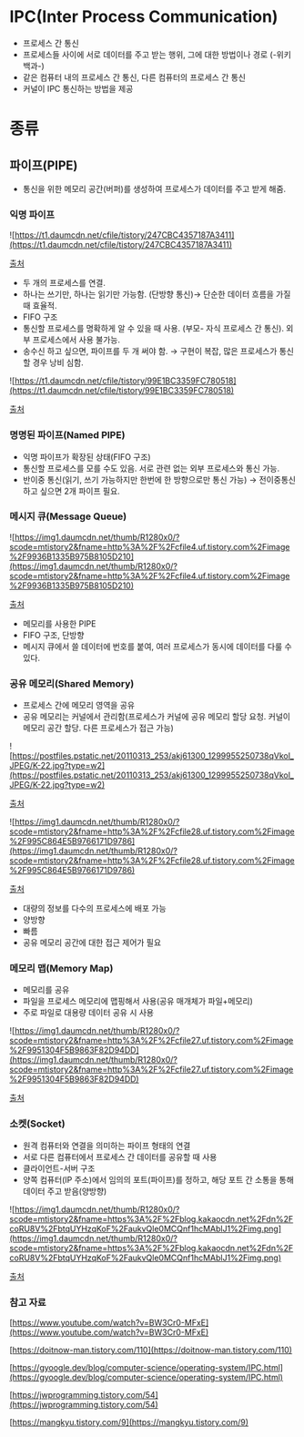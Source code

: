 # IPC(Inter Process Communication)

- 프로세스 간 통신
- 프로세스들 사이에 서로 데이터를 주고 받는 행위, 그에 대한 방법이나 경로 (-위키백과-)
- 같은 컴퓨터 내의 프로세스 간 통신, 다른 컴퓨터의 프로세스 간 통신
- 커널이 IPC 통신하는 방법을 제공

# 종류

## 파이프(PIPE)

- 통신을 위한 메모리 공간(버퍼)를 생성하여 프로세스가 데이터를 주고 받게 해줌.

### 익명 파이프

![https://t1.daumcdn.net/cfile/tistory/247CBC4357187A3411](https://t1.daumcdn.net/cfile/tistory/247CBC4357187A3411)

[출처](https://jwprogramming.tistory.com/54)

- 두 개의 프로세스를 연결.
- 하나는 쓰기만, 하나는 읽기만 가능함. (단방향 통신)→ 단순한 데이터 흐름을 가질 때 효율적.
- FIFO 구조
- 통신할 프로세스를 명확하게 알 수 있을 때 사용. (부모- 자식 프로세스 간 통신). 외부 프로세스에서 사용 불가능.
- 송수신 하고 싶으면, 파이프를 두 개 써야 함. → 구현이 복잡, 많은 프로세스가 통신할 경우 낭비 심함.

![https://t1.daumcdn.net/cfile/tistory/99E1BC3359FC780518](https://t1.daumcdn.net/cfile/tistory/99E1BC3359FC780518)

[출처](https://mangkyu.tistory.com/9)

### 명명된 파이프(Named PIPE)

- 익명 파이프가 확장된 상태(FIFO 구조)
- 통신할 프로세스를 모를 수도 있음. 서로 관련 없는 외부 프로세스와 통신 가능.
- 반이중 통신(읽기, 쓰기 가능하지만 한번에 한 방향으로만 통신 가능) → 전이중통신하고 싶으면 2개 파이프 필요.

### 메시지 큐(Message Queue)

![https://img1.daumcdn.net/thumb/R1280x0/?scode=mtistory2&fname=http%3A%2F%2Fcfile4.uf.tistory.com%2Fimage%2F9936B1335B975B8105D210](https://img1.daumcdn.net/thumb/R1280x0/?scode=mtistory2&fname=http%3A%2F%2Fcfile4.uf.tistory.com%2Fimage%2F9936B1335B975B8105D210)

[출처](https://doitnow-man.tistory.com/110)

- 메모리를 사용한 PIPE
- FIFO 구조, 단방향
- 메시지 큐에서 쓸 데이터에 번호를 붙여, 여러 프로세스가 동시에 데이터를 다룰 수 있다.

### 공유 메모리(Shared Memory)

- 프로세스 간에 메모리 영역을 공유
- 공유 메모리는 커널에서 관리함(프로세스가 커널에 공유 메모리 할당 요청. 커널이 메모리 공간 할당. 다른 프로세스가 접근 가능)

![https://postfiles.pstatic.net/20110313_253/akj61300_1299955250738qVkol_JPEG/K-22.jpg?type=w2](https://postfiles.pstatic.net/20110313_253/akj61300_1299955250738qVkol_JPEG/K-22.jpg?type=w2)

[출처](https://blog.naver.com/akj61300/80126200460)

![https://img1.daumcdn.net/thumb/R1280x0/?scode=mtistory2&fname=http%3A%2F%2Fcfile28.uf.tistory.com%2Fimage%2F995C864E5B9766171D9786](https://img1.daumcdn.net/thumb/R1280x0/?scode=mtistory2&fname=http%3A%2F%2Fcfile28.uf.tistory.com%2Fimage%2F995C864E5B9766171D9786)

[출처](https://doitnow-man.tistory.com/110)

- 대량의 정보를 다수의 프로세스에 배포 가능
- 양방향
- 빠름
- 공유 메모리 공간에 대한 접근 제어가 필요

### 메모리 맵(Memory Map)

- 메모리를 공유
- 파일을 프로세스 메모리에 맵핑해서 사용(공유 매개체가 파일+메모리)
- 주로 파일로 대용량 데이터 공유 시 사용

![https://img1.daumcdn.net/thumb/R1280x0/?scode=mtistory2&fname=http%3A%2F%2Fcfile27.uf.tistory.com%2Fimage%2F9951304F5B9863F82D94DD](https://img1.daumcdn.net/thumb/R1280x0/?scode=mtistory2&fname=http%3A%2F%2Fcfile27.uf.tistory.com%2Fimage%2F9951304F5B9863F82D94DD)

[출처](https://doitnow-man.tistory.com/110)

### 소켓(Socket)

- 원격 컴퓨터와 연결을 의미하는 파이프 형태의 연결
- 서로 다른 컴퓨터에서 프로세스 간 데이터를 공유할 때 사용
- 클라이언트-서버 구조
- 양쪽 컴퓨터(IP 주소)에서 임의의 포트(파이프)를 정하고, 해당 포트 간 소통을 통해 데이터 주고 받음(양방향)

![https://img1.daumcdn.net/thumb/R1280x0/?scode=mtistory2&fname=https%3A%2F%2Fblog.kakaocdn.net%2Fdn%2FcoRU8V%2FbtqUYHzqKoF%2FaukvQle0MCQnf1hcMAblJ1%2Fimg.png](https://img1.daumcdn.net/thumb/R1280x0/?scode=mtistory2&fname=https%3A%2F%2Fblog.kakaocdn.net%2Fdn%2FcoRU8V%2FbtqUYHzqKoF%2FaukvQle0MCQnf1hcMAblJ1%2Fimg.png)

[출처](https://cotak.tistory.com/45)

### 참고 자료

[https://www.youtube.com/watch?v=BW3Cr0-MFxE](https://www.youtube.com/watch?v=BW3Cr0-MFxE)

[https://doitnow-man.tistory.com/110](https://doitnow-man.tistory.com/110)

[https://gyoogle.dev/blog/computer-science/operating-system/IPC.html](https://gyoogle.dev/blog/computer-science/operating-system/IPC.html)

[https://jwprogramming.tistory.com/54](https://jwprogramming.tistory.com/54)

[https://mangkyu.tistory.com/9](https://mangkyu.tistory.com/9)